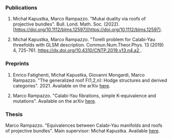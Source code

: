 ### Publications

1. Michał Kapustka, Marco Rampazzo. "Mukai duality via roofs of projective bundles". Bull. Lond. Math. Soc.  (2022). [https://doi.org/10.1112/blms.12597](https://doi.org/10.1112/blms.12597).

2. Michał Kapustka, Marco Rampazzo. "Torelli problem for Calabi-Yau threefolds with GLSM description. Commun.Num.Theor.Phys. 13 (2019) 4, 725-761. [https://dx.doi.org/10.4310/CNTP.2019.v13.n4.a2
](https://dx.doi.org/10.4310/CNTP.2019.v13.n4.a2).

### Preprints

1. Enrico Fatighenti, Michał Kapustka, Giovanni Mongardi, Marco Rampazzo. "The generalized roof F(1,2,n): Hodge structures and derived categories". 2021.
Available on the arXiv [here](https://arxiv.org/abs/2110.10475).

2. Marco Rampazzo. "Calabi-Yau fibrations, simple K-equivalence and mutations". Available on the arXiv [here](https://arxiv.org/abs/2006.06330).

### Thesis

Marco Rampazzo. "Equivalences between Calabi-Yau manifolds and roofs of projective bundles". Main supervisor: Michał Kapustka. Available [here](https://ebooks.uis.no/index.php/USPS/catalog/book/78).
